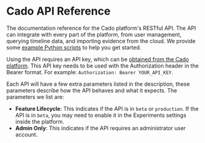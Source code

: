 # Cado API Reference

The documentation reference for the Cado platform's RESTful API. The API can integrate with every part of the platform, from user management, querying timeline data, and importing evidence from the cloud. We provide some [example Python scripts](https://github.com/cado-security/cado-api-examples) to help you get started.

Using the API requires an API key, which can be [obtained from the Cado platform](https://docs.cadosecurity.com/cado-response/manage/integrations/api-overview). This API key needs to be used with the Authorization header in the Bearer format. For example: `Authorization: Bearer YOUR_API_KEY`. 

Each API will have a few extra parameters listed in the description, these parameters describe how the API behaves and what it expects. The parameters we list are:

* **Feature Lifecycle**: This indicates if the API is in `beta` or `production`. If the API is in `beta`, you may need to enable it in the Experiments settings inside the platform.
* **Admin Only**: This indicates if the API requires an administrator user account.
